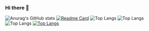 ### Hi there 👋

<!--
**habtor/habtor** is a ✨ _special_ ✨ repository because its `README.md` (this file) appears on your GitHub profile.

Here are some ideas to get you started:

- 🔭 I’m currently working on ...
- 🌱 I’m currently learning ...
- 👯 I’m looking to collaborate on ...
- 🤔 I’m looking for help with ...
- 💬 Ask me about ...
- 📫 How to reach me: ...
- 😄 Pronouns: ...
- ⚡ Fun fact: ...
-->
![Anurag's GitHub stats](https://github-readme-stats.vercel.app/api?username=habtor&show_icons=true&theme=radical&icon_color=000000)
[![Readme Card](https://github-readme-stats.vercel.app/api/pin/?username=habtor&repo=Weather)](https://github.com/anuraghazra/github-readme-stats)
![Top Langs](https://github-readme-stats.vercel.app/api/top-langs/?username=habtor)
![Top Langs](https://github-readme-stats.vercel.app/api/top-langs/?username=habtor&size_weight=0.5&count_weight=0.5)
![Top Langs](https://github-readme-stats.vercel.app/api/top-langs/?username=habtor&exclude_repo=github-readme-stats,anuraghazra.github.io)
[![Top Langs](https://github-readme-stats.vercel.app/api/top-langs/?username=habtor&layout=donut)](https://github.com/anuraghazra/github-readme-stats)

